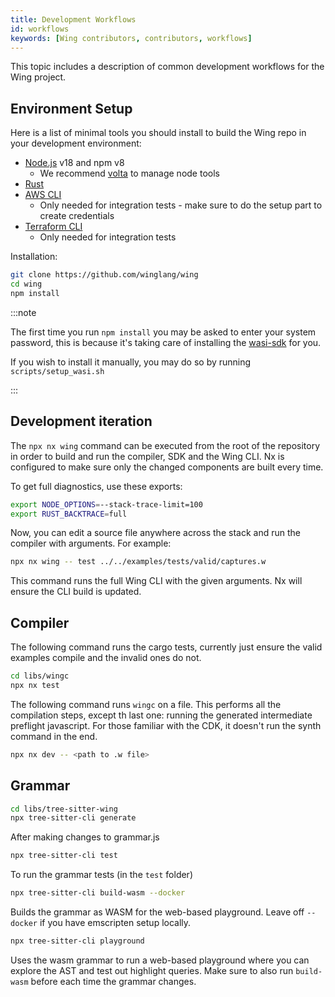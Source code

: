 ```yaml
---
title: Development Workflows
id: workflows
keywords: [Wing contributors, contributors, workflows]
---
```


This topic includes a description of common development workflows for the Wing project.

## Environment Setup

Here is a list of minimal tools you should install to build the Wing repo in your development
environment:

* [Node.js] v18 and npm v8
  * We recommend [volta] to manage node tools
* [Rust]
* [AWS CLI]
  * Only needed for integration tests - make sure to do the setup part to create credentials
* [Terraform CLI]
  * Only needed for integration tests

Installation:

```sh
git clone https://github.com/winglang/wing
cd wing
npm install
```

:::note

The first time you run `npm install` you may be asked to enter your system password, this is because
it's taking care of installing the [wasi-sdk](https://github.com/WebAssembly/wasi-sdk) for you.

If you wish to install it manually, you may do so by running `scripts/setup_wasi.sh`

:::

[Nx]: https://nx.dev/
[Node.js]: https://nodejs.org/en/
[Rust]: https://www.rust-lang.org/tools/install
[AWS CLI]: https://aws.amazon.com/cli/
[Terraform CLI]: https://learn.hashicorp.com/terraform/getting-started/install.html
[volta]: https://volta.sh

## Development iteration

The `npx nx wing` command can be executed from the root of the repository in order to build and run the
compiler, SDK and the Wing CLI. Nx is configured to make sure only the changed components are built
every time.

To get full diagnostics, use these exports:

```sh
export NODE_OPTIONS=--stack-trace-limit=100
export RUST_BACKTRACE=full
```

Now, you can edit a source file anywhere across the stack and run the compiler with arguments.
For example:

```sh
npx nx wing -- test ../../examples/tests/valid/captures.w
```

This command runs the full Wing CLI with the given arguments. Nx will ensure the CLI build is updated.

## Compiler

The following command runs the cargo tests, currently just ensure the valid examples compile and the
invalid ones do not.

```sh
cd libs/wingc
npx nx test
```

The following command runs `wingc` on a file. This performs all the compilation steps, except th last one: running the
generated intermediate preflight javascript. For those familiar with the CDK, it doesn't run the synth command in the end.

```sh
npx nx dev -- <path to .w file>
```

## Grammar

```sh
cd libs/tree-sitter-wing
npx tree-sitter-cli generate
```

After making changes to grammar.js

```sh
npx tree-sitter-cli test
```

To run the grammar tests (in the `test` folder)

```sh
npx tree-sitter-cli build-wasm --docker
```

Builds the grammar as WASM for the web-based playground. Leave off `--docker` if you have emscripten
setup locally.

```sh
npx tree-sitter-cli playground
```

Uses the wasm grammar to run a web-based playground where you can explore the AST and test out
highlight queries. Make sure to also run `build-wasm` before each time the grammar changes.
